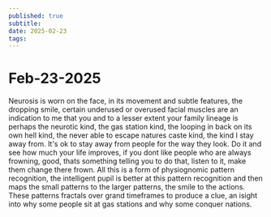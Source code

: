 ```yaml
---
published: true
subtitle: 
date: 2025-02-23
tags: 
---
```


# Feb-23-2025

Neurosis is worn on the face, in its movement and subtle features, the dropping smile, certain underused or overused facial muscles are an indication to me that you and to a lesser extent your family lineage is perhaps the neurotic kind, the gas station kind, the looping in back on its own hell kind, the never able to escape natures caste kind, the kind I stay away from. It's ok to stay away from people for the way they look. Do it and see how much your life improves, if you dont like people who are always frowning, good, thats something telling you to do that, listen to it, make them change there frown. All this is a form of physiognomic pattern recognition, the intelligent pupil is better at this pattern recognition and then maps the small patterns to the larger patterns, the smile to the actions. These patterns fractals over grand timeframes to produce a clue, an isight into why some people sit at gas stations and why some conquer nations.

